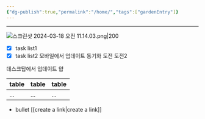 ```yaml
---
{"dg-publish":true,"permalink":"/home/","tags":["gardenEntry"]}
---
```


---

![스크린샷 2024-03-18 오전 11.14.03.png|200](/img/user/%EC%8A%A4%ED%81%AC%EB%A6%B0%EC%83%B7%202024-03-18%20%EC%98%A4%EC%A0%84%2011.14.03.png)
- [x] task list1
- [x] task list2
모바일에서 업데이트 동기화 도전
도전2

데스크탑에서 업데이트 얍             


| table | table | table |
| ---- | ---- | ---- |
| ... | ... | ... |
- bullet
[[create a link\|create a link]]
